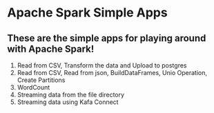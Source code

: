 # Apache Spark Simple Apps

## These are the simple apps for playing around with Apache Spark!

1. Read from CSV, Transform the data and Upload to postgres
2. Read from CSV, Read from json, BuildDataFrames, Unio Operation, Create Partitions
3. WordCount
4. Streaming data from the file directory
5. Streaming data using Kafa Connect
